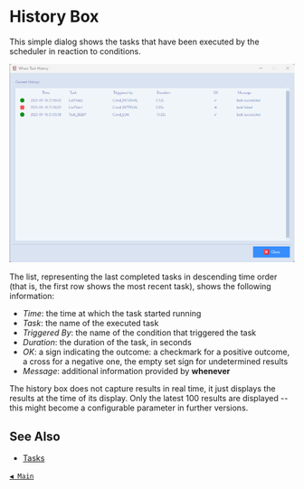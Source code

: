 # History Box

This simple dialog shows the tasks that have been executed by the scheduler in reaction to conditions.

![HistoryBox](graphics/when-history.png)

The list, representing the last completed tasks in descending time order (that is, the first row shows the most recent task), shows the following information:

* _Time_: the time at which the task started running
* _Task_: the name of the executed task
* _Triggered By_: the name of the condition that triggered the task
* _Duration_: the duration of the task, in seconds
* _OK_: a sign indicating the outcome: a checkmark for a positive outcome, a cross for a negative one, the empty set sign for undetermined results
* _Message_: additional information provided by **whenever**

The history box does not capture results in real time, it just displays the results at the time of its display. Only the latest 100 results are displayed -- this might become a configurable parameter in further versions.


## See Also

* [Tasks](tasks.md)


[`◀ Main`](main.md)
